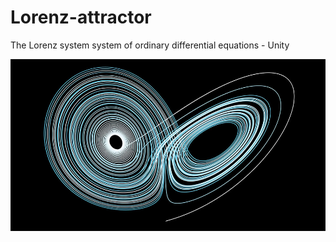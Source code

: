 # Lorenz-attractor
The Lorenz system system of ordinary differential equations - Unity
<p align="center">
  <a href="https://en.wikipedia.org/wiki/Lorenz_system" target="blank"><img src="lorenz-attractor.jpg" width="960" alt="Lorenz Attractor" /></a>
</p>
